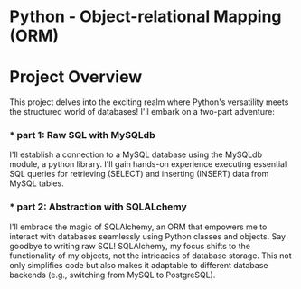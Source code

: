 # Python - Object-relational Mapping (ORM)

# Project Overview

This project delves into the exciting realm where Python's versatility meets the structured world of databases! I'll embark on a two-part adventure:

### * part 1: Raw SQL with MySQLdb

I'll establish a connection to a MySQL database using the MySQLdb module, a python library.
I'll gain hands-on experience executing essential SQL queries for retrieving (SELECT) and inserting (INSERT) data from MySQL tables.

### * part 2: Abstraction with SQLALchemy

I'll embrace the magic of SQLAlchemy, an ORM that empowers me to interact with databases seamlessly using Python classes and objects.
Say goodbye to writing raw SQL! SQLAlchemy, my focus shifts to the functionality of my objects, not the intricacies of database storage.  This not only simplifies code but also makes it adaptable to different database backends (e.g., switching from MySQL to PostgreSQL).


